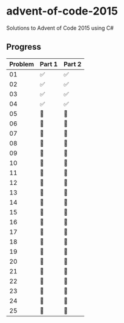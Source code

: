 # advent-of-code-2015
Solutions to Advent of Code 2015 using C#

## Progress

|Problem|Part 1            |Part 2            | 
|-------|------------------|------------------|
|01     |:white_check_mark:|:white_check_mark:|
|02     |:white_check_mark:|:white_check_mark:|
|03     |:white_check_mark:|:white_check_mark:|
|04     |:white_check_mark:|:white_check_mark:|
|05     |:red_circle:      |:red_circle:      |
|06     |:red_circle:      |:red_circle:      |
|07     |:red_circle:      |:red_circle:      |
|08     |:red_circle:      |:red_circle:      |
|09     |:red_circle:      |:red_circle:      |
|10     |:red_circle:      |:red_circle:      |
|11     |:red_circle:      |:red_circle:      |
|12     |:red_circle:      |:red_circle:      |
|13     |:red_circle:      |:red_circle:      |
|14     |:red_circle:      |:red_circle:      |
|15     |:red_circle:      |:red_circle:      |
|16     |:red_circle:      |:red_circle:      |
|17     |:red_circle:      |:red_circle:      |
|18     |:red_circle:      |:red_circle:      |
|19     |:red_circle:      |:red_circle:      |
|20     |:red_circle:      |:red_circle:      |
|21     |:red_circle:      |:red_circle:      |
|22     |:red_circle:      |:red_circle:      |
|23     |:red_circle:      |:red_circle:      |
|24     |:red_circle:      |:red_circle:      |
|25     |:red_circle:      |:red_circle:      |